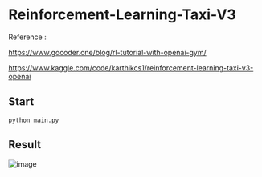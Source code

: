 # Reinforcement-Learning-Taxi-V3

Reference : 

https://www.gocoder.one/blog/rl-tutorial-with-openai-gym/

https://www.kaggle.com/code/karthikcs1/reinforcement-learning-taxi-v3-openai

## Start
```
python main.py
```

## Result
![image](https://github.com/tongyu0924/Reinforcement-Learning-Taxi-V3/assets/119610311/78fa06c5-df34-4ef1-8b16-c01bc7223445)

